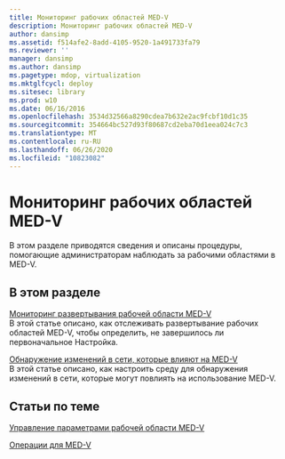 ```yaml
---
title: Мониторинг рабочих областей MED-V
description: Мониторинг рабочих областей MED-V
author: dansimp
ms.assetid: f514afe2-8add-4105-9520-1a491733fa79
ms.reviewer: ''
manager: dansimp
ms.author: dansimp
ms.pagetype: mdop, virtualization
ms.mktglfcycl: deploy
ms.sitesec: library
ms.prod: w10
ms.date: 06/16/2016
ms.openlocfilehash: 3534d32566a8290cdea7b632e2ac9fcbf10d1c35
ms.sourcegitcommit: 354664bc527d93f80687cd2eba70d1eea024c7c3
ms.translationtype: MT
ms.contentlocale: ru-RU
ms.lasthandoff: 06/26/2020
ms.locfileid: "10823082"
---
```

# Мониторинг рабочих областей MED-V


В этом разделе приводятся сведения и описаны процедуры, помогающие администраторам наблюдать за рабочими областями в MED-V.

## В этом разделе


<a href="" id="monitoring-med-v-workspace-deployments"></a>[Мониторинг развертывания рабочей области MED-V](monitoring-med-v-workspace-deployments.md)  
В этой статье описано, как отслеживать развертывание рабочих областей MED-V, чтобы определить, не завершилось ли первоначальное Настройка.

<a href="" id="detecting-network-changes-that-affect-med-v"></a>[Обнаружение изменений в сети, которые влияют на MED-V](detecting-network-changes-that-affect-med-v.md)  
В этой статье описано, как настроить среду для обнаружения изменений в сети, которые могут повлиять на использование MED-V.

## Статьи по теме


[Управление параметрами рабочей области MED-V](manage-med-v-workspace-settings.md)

[Операции для MED-V](operations-for-med-v.md)

 

 





